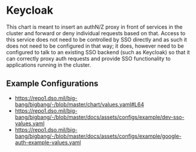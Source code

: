 # Keycloak

This chart is meant to insert an authN/Z proxy in front of services in the cluster and forward or deny individual requests based on that. Access to this service does not need to be controlled by SSO directly and as such it does not need to be configured in that way; it does, however need to be configured to talk to an existing SSO backend (such as Keycloak) so that it can correctly proxy auth requests and provide SSO functionality to applications running in the cluster.

## Example Configurations

- https://repo1.dso.mil/big-bang/bigbang/-/blob/master/chart/values.yaml#L64
- https://repo1.dso.mil/big-bang/bigbang/-/blob/master/docs/assets/configs/example/dev-sso-values.yaml
- https://repo1.dso.mil/big-bang/bigbang/-/blob/master/docs/assets/configs/example/google-auth-example-values.yaml
